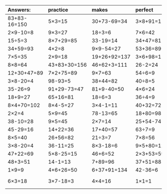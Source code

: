| Answers: | practice | makes | perfect | ! |
| :--- | :--- | :--- | :--- | :--- |
| 83+83-16=150 | 5×3=15 | 30+73-69=34 | 3×8+91=115 | 34+34=68 | 
| 2×9-10=8 | 9×3=27 | 18÷3=6 | 7×6=42 | 9×8=72 | 
| 15÷5=3 | 8×7+29=85 | 33-19=14 | 34+47=81 | 3×8=24 | 
| 34+59=93 | 4×2=8 | 9×9-54=27 | 53+36=89 | 68-22=46 | 
| 7×5=35 | 2×9=18 | 19+26+92=137 | 3×6+98=116 | 7×9-39=24 | 
| 8×8=64 | 43+83+30=156 | 46+62+3=111 | 26-2=24 | 93-74=19 | 
| 12+30+47=89 | 7×2+75=89 | 9×7=63 | 54÷6=9 | 14+43+9=66 | 
| 3×8-20=4 | 98-93=5 | 38+44=82 | 40÷8=5 | 95-87=8 | 
| 35-26=9 | 91+29-73=47 | 81+9-40=50 | 4×6=24 | 9+90=99 | 
| 18+9=27 | 65+16=81 | 18÷6=3 | 36÷4=9 | 7×4=28 | 
| 8×4+70=102 | 8×4-5=27 | 3×4-1=11 | 40+32=72 | 5×5=25 | 
| 2×2=4 | 5×9=45 | 78-13=65 | 18+80=98 | 49+25=74 | 
| 38-10=28 | 9×5=45 | 2×7=14 | 25+54-74=5 | 51-40=11 | 
| 45-29=16 | 14+22=36 | 17+40=57 | 63÷7=9 | 8÷2=4 | 
| 8×5=40 | 26+56=82 | 21÷3=7 | 7×8=56 | 76+2=78 | 
| 3×8-20=4 | 36-11=25 | 8×3-18=6 | 9×5+80=125 | 95-36=59 | 
| 47+22=69 | 5×8-25=15 | 46+6=52 | 2×3+53=59 | 71+13=84 | 
| 48+3=51 | 14-1=13 | 7+89=96 | 37+51=88 | 27+15=42 | 
| 1×9=9 | 4×6+26=50 | 6+37+91=134 | 42-36=6 | 8×3=24 | 
| 6×3=18 | 3×7-18=3 | 4×4=16 | 1×1=1 | 19+98-41=76 | 
